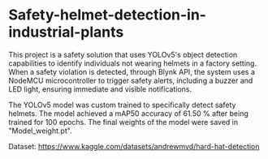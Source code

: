 # Safety-helmet-detection-in-industrial-plants
This project is a safety solution that uses YOLOv5's object detection capabilities to identify individuals not wearing helmets in a factory setting. When a safety violation is detected, through  Blynk API, the system uses a NodeMCU microcontroller to trigger safety alerts, including a buzzer and LED light, ensuring immediate and visible notifications. 

The YOLOv5 model was custom trained to specifically detect safety helmets. The model achieved a mAP50 accuracy of 61.50 % after being trained for 100 epochs. The final weights of the model were saved in "Model_weight.pt".

Dataset: https://www.kaggle.com/datasets/andrewmvd/hard-hat-detection
